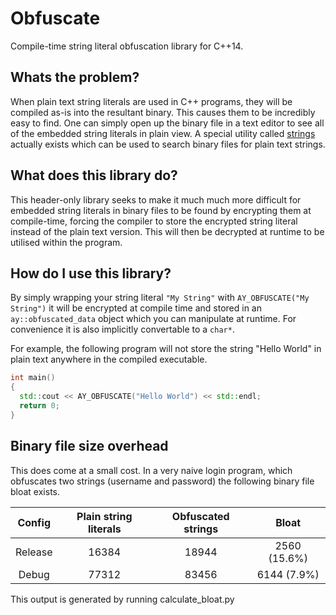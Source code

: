 # Obfuscate
Compile-time string literal obfuscation library for C++14.

## Whats the problem?
When plain text string literals are used in C++ programs, they will be compiled as-is into the resultant binary. This causes them to be incredibly easy to find. One can simply open up the binary file in a text editor to see all of the embedded string literals in plain view. A special utility called [strings](https://en.wikipedia.org/wiki/Strings_(Unix)) actually exists which can be used to search binary files for plain text strings.

## What does this library do?
This header-only library seeks to make it much much more difficult for embedded string literals in binary files to be found by encrypting them at compile-time, forcing the compiler to store the encrypted string literal instead of the plain text version. This will then be decrypted at runtime to be utilised within the program.

## How do I use this library?
By simply wrapping your string literal `"My String"` with `AY_OBFUSCATE("My String")` it will be encrypted at compile time and stored in an `ay::obfuscated_data` object which you can manipulate at runtime. For convenience it is also implicitly convertable to a `char*`.

For example, the following program will not store the string "Hello World" in plain text anywhere in the compiled executable.
```c++
int main()
{
  std::cout << AY_OBFUSCATE("Hello World") << std::endl;
  return 0;
}
```

## Binary file size overhead
This does come at a small cost. In a very naive login program, which obfuscates two strings (username and password) the following binary file bloat exists.

| Config | Plain string literals | Obfuscated strings | Bloat |
|:------:|:---------------------:|:------------------:|:-----:|
| Release | 16384 | 18944 | 2560 (15.6%) |
| Debug | 77312 | 83456 | 6144 (7.9%) |

This output is generated by running calculate_bloat.py
